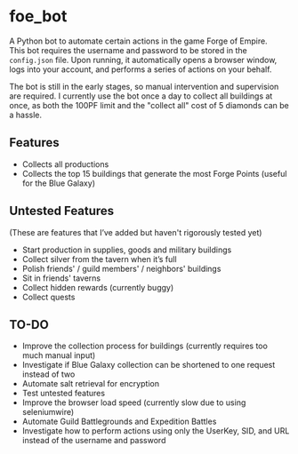 # foe_bot

A Python bot to automate certain actions in the game Forge of Empire.  
This bot requires the username and password to be stored in the `config.json` file. Upon running, it automatically opens a browser window, logs into your account, and performs a series of actions on your behalf.

The bot is still in the early stages, so manual intervention and supervision are required. I currently use the bot once a day to collect all buildings at once, as both the 100PF limit and the "collect all" cost of 5 diamonds can be a hassle.

## Features
- Collects all productions
- Collects the top 15 buildings that generate the most Forge Points (useful for the Blue Galaxy)

## Untested Features  
(These are features that I’ve added but haven't rigorously tested yet)
- Start production in supplies, goods and military buildings
- Collect silver from the tavern when it’s full
- Polish friends' / guild members' / neighbors' buildings
- Sit in friends' taverns
- Collect hidden rewards (currently buggy)
- Collect quests

## TO-DO
- Improve the collection process for buildings (currently requires too much manual input)
- Investigate if Blue Galaxy collection can be shortened to one request instead of two
- Automate salt retrieval for encryption
- Test untested features
- Improve the browser load speed (currently slow due to using seleniumwire)
- Automate Guild Battlegrounds and Expedition Battles
- Investigate how to perform actions using only the UserKey, SID, and URL instead of the username and password
